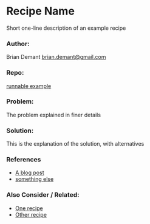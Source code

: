 # Recipe Name

Short one-line description of an example recipe

### Author:

Brian Demant <brian.demant@gmail.com>

### Repo:

[runnable example](http://github.com/briandemant/nothinghere)

### Problem: 

The problem explained in finer details

### Solution:

This is the explanation of the solution, with alternatives 

### References

- [A blog post](http://blahblah.com/1) 
- [something else](http://something.com) 


### Also Consider / Related:

- [One recipe](../recipe1)
- [Other recipe](../recipe2)